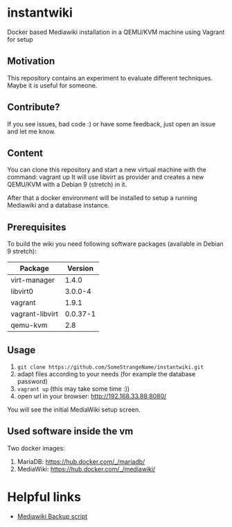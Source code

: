# instantwiki
Docker based Mediawiki installation in a QEMU/KVM machine using Vagrant for setup

## Motivation
This repository contains an experiment to evaluate different techniques. Maybe it is useful for someone.

## Contribute?
If you see issues, bad code :) or have some feedback, just open an issue and let me know.

## Content
You can clone this repository and start a new virtual machine with the command: vagrant up
It will use libvirt as provider and creates a new QEMU/KVM with a Debian 9 (stretch) in it.

After that a docker environment will be installed to setup a running Mediawiki and a database instance.

## Prerequisites
To build the wiki you need following software packages (available in Debian 9 stretch):

| Package         | Version       |
| --------------- | ------------- |
| virt-manager    | 1.4.0         |
| libvirt0        | 3.0.0-4       |
| vagrant         | 1.9.1         |
| vagrant-libvirt | 0.0.37-1      |
| qemu-kvm        | 2.8           |

## Usage
1. `git clone https://github.com/SomeStrangeName/instantwiki.git`
2. adapt files according to your needs (for example the database password)
3. `vagrant up` (this may take some time :))
4. open url in your browser: http://192.168.33.88:8080/

You will see the initial MediaWiki setup screen.

## Used software inside the vm
Two docker images:
1. MariaDB: https://hub.docker.com/_/mariadb/
2. MediaWiki: https://hub.docker.com/_/mediawiki/

# Helpful links
* [Mediawiki Backup script](https://www.mediawiki.org/wiki/Manual:Backing_up_a_wiki/Duesentrieb%27s_backup_script)
